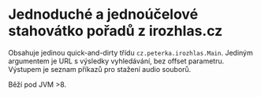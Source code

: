 # Jednoduché a jednoúčelové stahovátko pořadů z irozhlas.cz

Obsahuje jedinou quick-and-dirty třídu `cz.peterka.irozhlas.Main`.
Jediným argumentem je URL s výsledky vyhledávání, bez offset parametru.
Výstupem je seznam příkazů pro stažení audio souborů.

Běží pod JVM >8.
